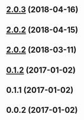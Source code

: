 <a name="2.0.3"></a>
## [2.0.3](https://github.com/advanced-rest-client/date-time/compare/2.0.1...2.0.3) (2018-04-16)




<a name="2.0.2"></a>
## [2.0.2](https://github.com/advanced-rest-client/date-time/compare/2.0.1...2.0.2) (2018-04-15)




<a name="2.0.2"></a>
## [2.0.2](https://github.com/advanced-rest-client/date-time/compare/2.0.1...2.0.2) (2018-03-11)




<a name="0.1.2"></a>
## [0.1.2](https://github.com/advanced-rest-client/date-time/compare/0.1.1...v0.1.2) (2017-01-02)




<a name="0.1.1"></a>
## 0.1.1 (2017-01-02)




<a name="0.0.2"></a>
## 0.0.2 (2017-01-02)




